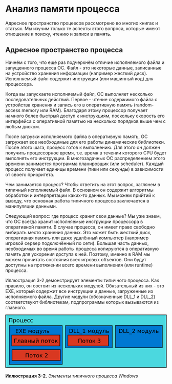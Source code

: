 # Анализ памяти процесса

Адресное пространство процеесов рассмотрено во многих книгах и статьях. Мы изучим только те аспекты этого вопроса, которые имеют отношение к поиску, чтению и записи в память.

## Адресное пространство процесса

Начнём с того, что ещё раз подчеркнём отличие исполняемого файла и запущенного процесса ОС. Файл - это некоторые данные, записанные на устройство хранения информации (например жесткий диск). Исполняемый файл содержит инструкции (или машинный код) для процессора.

Когда вы запускаете исполняемый файл, ОС выполняет несколько последовательных действий. Первое - чтение содержимого файла с устройства хранения и запись его в оперативную память (random-access memory или RAM). Благодаря этому процессор получает намного более быстрый доступ к инструкциям, поскольку скорость его интерфейса с оперативной памятью на несколько порядков выше чем с любым диском.

После загрузки исполняемого файла в оперативную память, ОС загружает все необходимые для его работы динамические библиотеки. После этого шага, процесс готов к выполнению. Для этого он должен получить процессорное время, т.е. время в течении которого CPU будет выполнять его инструкции. В многозадачных ОС распределением этого времени занимается программа планировщик (или scheduler). Каждый процесс получает единицы времени (тики или секунды) в зависимости от своего приоритета.

Чем занимается процесс? Чтобы ответить на этот вопрос, заглянем в типичный исполняемый файл. В основном он содержит алгоритмы обработки и интерпретации каких-то данных. Мы можем прийтий к выводу, что основная работа типичного процесса заключается в манипуляции данными.

Следующий вопрос: где процесс хранит свои данные? Мы уже знаем, что ОС всегда хранит исполняемые инструкции процессора в оперативной памяти. В случае процесса, он имеет право свободно выбирать место хранения данных. Это может быть жесткий диск, оперативная память или даже удалённый компьютер (например игровой сервер подключённый по сети). Большая часть данных, необходимых во время работы процесса копируются в оперативную память для ускорения доступа к ней. Поэтому, именно в RAM мы можем прочитать состояния всех игровых объектов. Они будут доступны на протяжении всего времени выполнения (или runtime) процесса.

Иллюстрация 3-2 демонстрирует элементы типичного процесса. Как правило, он состоит из нескольких модулей. Обязательный из них - это EXE, который содержит все инструкции и данные, загруженные из исполняемого файла. Другие модули (обозначенные DLL\_1 и DLL\_2) соответствуют библиотекам, подпрограммы которых вызываются из главного.

![Схема процесса](process-scheme.png)

**Иллюстрация 3-2.** *Элементы типичного процесса Windows*
